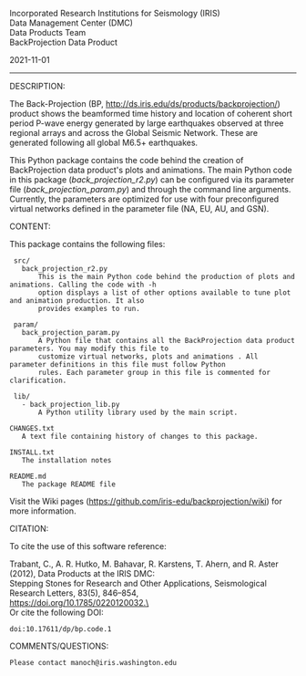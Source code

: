  Incorporated Research Institutions for Seismology (IRIS)\
 Data Management Center (DMC)\
 Data Products Team\
 BackProjection Data Product

 2021-11-01

------------------------------------------------------------------------------------------------------------------------

 DESCRIPTION:

The Back-Projection (BP, http://ds.iris.edu/ds/products/backprojection/) product shows the beamformed time history 
and location of coherent short period P-wave energy generated by large earthquakes observed at three regional arrays 
and across the Global Seismic Network. These are generated following all global M6.5+ earthquakes.

This Python package contains the code behind the creation of BackProjection data product's plots and animations. 
The main Python code in this package (_back\_projection\_r2.py_) can be configured via its parameter file 
(_back\_projection\_param.py_) and through the command line arguments. Currently, the parameters are optimized for 
use with four preconfigured virtual networks defined in the parameter file (NA, EU, AU, and GSN).

 CONTENT:

This package contains the following files:

     src/
       back_projection_r2.py
           This is the main Python code behind the production of plots and animations. Calling the code with -h  
           option displays a list of other options available to tune plot and animation production. It also 
           provides examples to run.
     
     param/
       back_projection_param.py
           A Python file that contains all the BackProjection data product parameters. You may modify this file to 
           customize virtual networks, plots and animations . All parameter definitions in this file must follow Python 
           rules. Each parameter group in this file is commented for clarification.
     
     lib/
       - back_projection_lib.py
           A Python utility library used by the main script.

    CHANGES.txt
       A text file containing history of changes to this package.

    INSTALL.txt
       The installation notes

    README.md
       The package README file 


Visit the Wiki pages (https://github.com/iris-edu/backprojection/wiki) for more information.


CITATION:

To cite the use of this software reference:

Trabant, C., A. R. Hutko, M. Bahavar, R. Karstens, T. Ahern, and R. Aster (2012), Data Products at the IRIS DMC: \
Stepping Stones for Research and Other Applications, Seismological Research Letters, 83(5), 846–854, \
https://doi.org/10.1785/0220120032.\
\
Or cite the following DOI:

    doi:10.17611/dp/bp.code.1

 
 COMMENTS/QUESTIONS:

    Please contact manoch@iris.washington.edu


